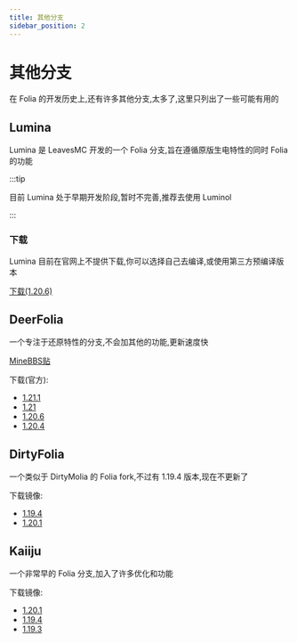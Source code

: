 ```yaml
---
title: 其他分支
sidebar_position: 2
---
```


# 其他分支

在 Folia 的开发历史上,还有许多其他分支,太多了,这里只列出了一些可能有用的

## Lumina

Lumina 是 LeavesMC 开发的一个 Folia 分支,旨在遵循原版生电特性的同时 Folia 的功能

:::tip

目前 Lumina 处于早期开发阶段,暂时不完善,推荐去使用 Luminol

:::

### 下载

Lumina 目前在官网上不提供下载,你可以选择自己去编译,或使用第三方预编译版本

[下载(1.20.6)](https://vip.123pan.cn/1821558579/Lingyi/aaa/lumina/Lumina-1.20.6-mcres.jar)

## DeerFolia

一个专注于还原特性的分支,不会加其他的功能,更新速度快

[MineBBS贴](https://www.minebbs.com/resources/deerfolia-mc-folia.7931/)

下载(官方):

* [1.21.1](https://ssl.lunadeer.cn:14446/zhangyuheng/DeerFolia/releases/download/1.21.1-83e1fe4/DeerFolia-1.21.1-83e1fe4.jar)
* [1.21](https://ssl.lunadeer.cn:14446/zhangyuheng/DeerFolia/releases/download/1.21-75ed34d/DeerFolia-1.21-75ed34d.jar)
* [1.20.6](https://ssl.lunadeer.cn:14446/zhangyuheng/DeerFolia/releases/download/1.20.6-85d30a2/DeerFolia-paperclip-1.20.6-R0.1-SNAPSHOT-mojmap.jar)
* [1.20.4](https://ssl.lunadeer.cn:14446/zhangyuheng/DeerFolia/releases/download/1.20.4-2615826/DeerFolia-paperclip-1.20.4-R0.1-SNAPSHOT-reobf.jar)

## DirtyFolia

一个类似于 DirtyMolia 的 Folia fork,不过有 1.19.4 版本,现在不更新了

下载镜像:

* [1.19.4](https://vip.123pan.cn/1821558579/Lingyi/aaa/dirtyfolia/dirtyfolia-1.19.4-mcres.cn.jar)
* [1.20.1](https://vip.123pan.cn/1821558579/Lingyi/aaa/dirtyfolia/dirtyfolia-1.20.1-mcres.cn.jar)

## Kaiiju

一个非常早的 Folia 分支,加入了许多优化和功能

下载镜像:

* [1.20.1](https://vip.123pan.cn/1821558579/Lingyi/kaiiju-paperclip-1.20.1-R0.1-SNAPSHOT-reobf.jar)
* [1.19.4](https://dl.8aka.org/plugins/kaiiju-paperclip-1.19.4-R0.1-SNAPSHOT-reobf.jar)
* [1.19.3](https://dl.8aka.org/plugins/kaiiju-paperclip-1.19.3-R0.1-SNAPSHOT-reobf.jar)
